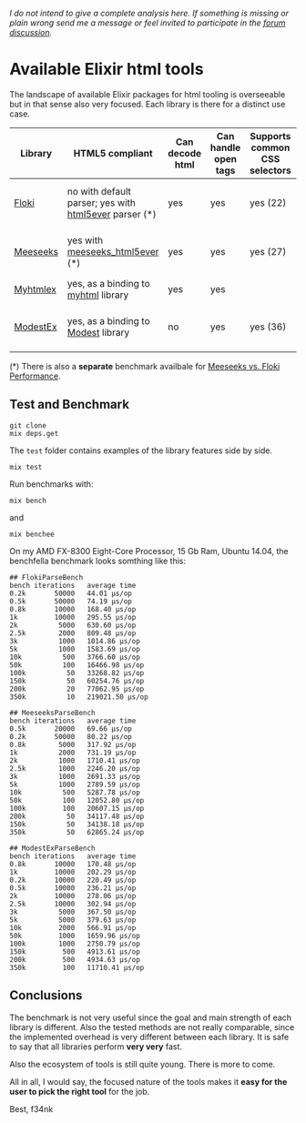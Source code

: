 *I do not intend to give a complete analysis here. If something is missing or plain wrong send me a message or feel invited to participate in the [forum discussion](https://elixirforum.com/t/overview-of-available-html-tools-in-elixir/12905).*

# Available Elixir html tools

The landscape of available Elixir packages for html tooling is overseeable but in that sense also very focused. Each library is there for a distinct use case.

|Library |HTML5 compliant|Can decode html|Can handle open tags|Supports common CSS selectors|Supports custom CSS selectors|Can manipulate nodes| Use Case |
|--|--|--|--|--|--|--|--|
|[Floki](https://github.com/philss/floki)         | no with default parser; yes with [html5ever](https://github.com/servo/html5ever) parser (*) | yes | yes | yes (22) | [non-standard selector implemented](https://github.com/philss/floki#supported-selectors) | yes, but [limited](https://hexdocs.pm/floki/Floki.html#map/2) | parse and select |
|[Meeseeks](https://github.com/mischov/meeseeks)  | yes with [meeseeks_html5ever](https://github.com/mischov/meeseeks_html5ever) (*) | yes | yes | yes (27) | yes |no | HTML and XML; custom selectors; CSS and XPath |
|[Myhtmlex](https://github.com/Overbryd/myhtmlex) | yes, as a binding to [myhtml](https://github.com/lexborisov/myhtml) library | yes | yes | | | | fast decode/encode |
|[ModestEx](https://github.com/f34nk/modest_ex)   | yes, as a binding to [Modest](https://github.com/lexborisov/Modest) library | no | yes | yes (36) | [non-standard selector implemented](https://github.com/f34nk/modest_ex/blob/master/SELECTORS.md)  | yes | pipeable string transformations |

(*) There is also a **separate** benchmark availbale for [Meeseeks vs. Floki Performance](https://github.com/mischov/meeseeks_floki_bench).


## Test and Benchmark

	git clone
	mix deps.get

The `test` folder contains examples of the library features side by side.

	mix test

Run benchmarks with:

	mix bench

and

	mix benchee

On my AMD FX-8300 Eight-Core Processor, 15 Gb Ram, Ubuntu 14.04, the benchfella benchmark looks somthing like this:

```
## FlokiParseBench
bench iterations   average time
0.2k       50000   44.01 µs/op
0.5k       50000   74.19 µs/op
0.8k       10000   168.40 µs/op
1k         10000   295.55 µs/op
2k          5000   630.60 µs/op
2.5k        2000   809.48 µs/op
3k          1000   1014.86 µs/op
5k          1000   1583.69 µs/op
10k          500   3766.60 µs/op
50k          100   16466.98 µs/op
100k          50   33268.82 µs/op
150k          50   60254.76 µs/op
200k          20   77062.95 µs/op
350k          10   219021.50 µs/op

## MeeseeksParseBench
bench iterations   average time
0.5k       20000   69.66 µs/op
0.2k       50000   80.22 µs/op
0.8k        5000   317.92 µs/op
1k          2000   731.19 µs/op
2k          1000   1710.41 µs/op
2.5k        1000   2246.20 µs/op
3k          1000   2691.33 µs/op
5k          1000   2789.59 µs/op
10k          500   5287.78 µs/op
50k          100   12052.80 µs/op
100k         100   20607.15 µs/op
200k          50   34117.48 µs/op
150k          50   34138.18 µs/op
350k          50   62865.24 µs/op

## ModestExParseBench
bench iterations   average time
0.8k       10000   170.48 µs/op
1k         10000   202.29 µs/op
0.2k       10000   220.49 µs/op
0.5k       10000   236.21 µs/op
2k         10000   278.06 µs/op
2.5k       10000   302.94 µs/op
3k          5000   367.50 µs/op
5k          5000   379.63 µs/op
10k         2000   566.91 µs/op
50k         1000   1659.96 µs/op
100k        1000   2750.79 µs/op
150k         500   4913.61 µs/op
200k         500   4934.63 µs/op
350k         100   11710.41 µs/op
```

## Conclusions

The benchmark is not very useful since the goal and main strength of each library is different. Also the tested methods are not really comparable, since the implemented overhead is very different between each library. It is safe to say that all libraries perform **very very** fast.

Also the ecosystem of tools is still quite young. There is more to come.

All in all, I would say, the focused nature of the tools makes it **easy for the user to pick the right tool** for the job.

Best, f34nk